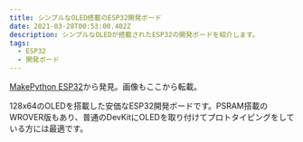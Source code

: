 ```yaml
---
title: シンプルなOLED搭載のESP32開発ボード
date: 2021-03-28T00:53:00.402Z
description: シンプルなOLEDが搭載されたESP32の開発ボードを紹介します。
tags:
  - ESP32
  - 開発ボード
---
```

[MakePython ESP32](https://www.tindie.com/products/makerfabs/makepython-esp32/)から発見。画像もここから転載。

128x64のOLEDを搭載した安価なESP32開発ボードです。PSRAM搭載のWROVER版もあり、普通のDevKitにOLEDを取り付けてプロトタイピングをしている方には最適です。
